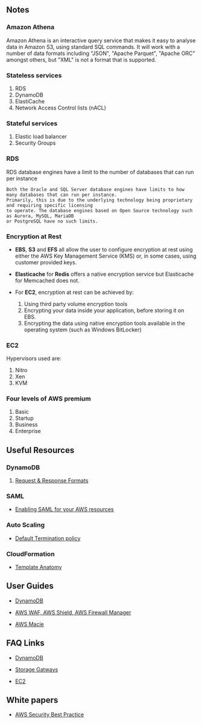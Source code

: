 
## Notes

### Amazon Athena

Amazon Athena is an interactive query service that makes it easy to analyse data in Amazon S3, using standard SQL commands. 
It will work with a number of data formats including "JSON", "Apache Parquet", "Apache ORC" amongst others, but "XML" is not a format that is supported.

### Stateless services
1. RDS
2. DynamoDB
3. ElastiCache
4. Network Access Control lists (nACL)

### Stateful services
1. Elastic load balancer
2. Security Groups

### RDS

RDS database engines have a limit to the number of databases that can run per instance

```
Both the Oracle and SQL Server database engines have limits to how many databases that can run per instance.
Primarily, this is due to the underlying technology being proprietary and requiring specific licensing 
to operate. The database engines based on Open Source technology such as Aurora, MySQL, MariaDB 
or PostgreSQL have no such limits.
```

### Encryption at Rest

* **EBS**, **S3** and **EFS** all allow the user to configure encryption at rest using either the AWS Key Management Service (KMS) or, in some cases, using customer provided keys. 

* **Elasticache** for **Redis** offers a native encryption service but Elasticache for Memcached does not.

* For **EC2**, encryption at rest can be achieved by:
	1. Using third party volume encryption tools
	2. Encrypting your data inside your application, before storing it on EBS.
	3. Encrypting the data using native encryption tools available in the operating system (such as Windows BitLocker)
	
### EC2
 
Hypervisors used are:
1. Nitro
2. Xen
3. KVM

### Four levels of AWS premium
1. Basic
2. Startup
3. Business
4. Enterprise

## Useful Resources

### DynamoDB

1. [Request & Response Formats](https://docs.aws.amazon.com/amazondynamodb/latest/developerguide/Programming.LowLevelAPI.html#Programming.LowLevelAPI.RequestFormat)

### SAML

- [Enabling SAML for your AWS resources](https://aws.amazon.com/identity/saml/)

### Auto Scaling

- [Default Termination policy](https://docs.aws.amazon.com/autoscaling/ec2/userguide/as-instance-termination.html)

### CloudFormation

- [Template Anatomy](https://docs.aws.amazon.com/AWSCloudFormation/latest/UserGuide/template-anatomy.html)

## User Guides

- [DynamoDB](https://docs.aws.amazon.com/amazondynamodb/latest/developerguide/Introduction.html)

- [AWS WAF, AWS Shield, AWS Firewall Manager](https://docs.aws.amazon.com/waf/latest/developerguide/what-is-aws-waf.html)

- [AWS Macie](https://docs.aws.amazon.com/macie/latest/userguide/what-is-macie.html)

## FAQ Links

- [DynamoDB](https://aws.amazon.com/dynamodb/faqs/)

- [Storage Gatways](https://aws.amazon.com/storagegateway/faqs/)

- [EC2](https://aws.amazon.com/ec2/faqs/)

## White papers

- [AWS Security Best Practice](https://aws.amazon.com/blogs/security/new-whitepaper-aws-cloud-security-best-practices/)
